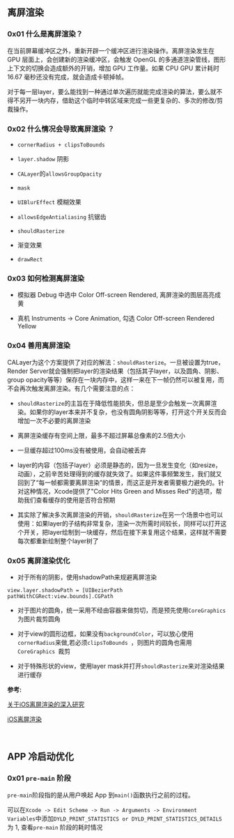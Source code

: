 
## 离屏渲染

### 0x01 什么是离屏渲染？

在当前屏幕缓冲区之外，重新开辟一个缓冲区进行渲染操作。离屏渲染发生在 GPU 层面上，会创建新的渲染缓冲区，会触发 OpenGL 的多通道渲染管线，图形上下文的切换会造成额外的开销，增加 GPU 工作量。如果 CPU GPU 累计耗时 16.67 毫秒还没有完成，就会造成卡顿掉帧。

对于每一层layer，要么能找到一种通过单次遍历就能完成渲染的算法，要么就不得不另开一块内存，借助这个临时中转区域来完成一些更复杂的、多次的修改/剪裁操作。

### 0x02 什么情况会导致离屏渲染 ？

- `cornerRadius + clipsToBounds`

- `layer.shadow` 阴影

- `CALayer`的`allowsGroupOpacity ` 

- `mask`

- `UIBlurEffect` 模糊效果

- `allowsEdgeAntialiasing` 抗锯齿

- `shouldRasterize `

- 渐变效果

- `drawRect`

### 0x03 如何检测离屏渲染

- 模拟器 Debug 中选中 Color Off-screen Rendered, 离屏渲染的图层高亮成黄

- 真机 Instruments -> Core Animation, 勾选 Color Off-screen Rendered Yellow

### 0x04 善用离屏渲染

CALayer为这个方案提供了对应的解法：`shouldRasterize`。一旦被设置为true，Render Server就会强制把layer的渲染结果（包括其子layer，以及圆角、阴影、group opacity等等）保存在一块内存中，这样一来在下一帧仍然可以被复用，而不会再次触发离屏渲染。有几个需要注意的点：

- `shouldRasterize`的主旨在于降低性能损失，但总是至少会触发一次离屏渲染。如果你的layer本来并不复杂，也没有圆角阴影等等，打开这个开关反而会增加一次不必要的离屏渲染

- 离屏渲染缓存有空间上限，最多不超过屏幕总像素的2.5倍大小

- 一旦缓存超过100ms没有被使用，会自动被丢弃

- layer的内容（包括子layer）必须是静态的，因为一旦发生变化（如resize，动画），之前辛苦处理得到的缓存就失效了。如果这件事频繁发生，我们就又回到了“每一帧都需要离屏渲染”的情景，而这正是开发者需要极力避免的。针对这种情况，Xcode提供了"Color Hits Green and Misses Red"的选项，帮助我们查看缓存的使用是否符合预期

- 其实除了解决多次离屏渲染的开销，`shouldRasterize`在另一个场景中也可以使用：如果layer的子结构非常复杂，渲染一次所需时间较长，同样可以打开这个开关，把layer绘制到一块缓存，然后在接下来复用这个结果，这样就不需要每次都重新绘制整个layer树了


### 0x05 离屏渲染优化

- 对于所有的阴影，使用shadowPath来规避离屏渲染

```
view.layer.shadowPath = [UIBezierPath pathWithCGRect:view.bounds].CGPath
```

- 对于图片的圆角，统一采用不经由容器来做剪切，而是预先使用`CoreGraphics`为图片裁剪圆角

- 对于view的圆形边框，如果没有`backgroundColor`，可以放心使用`cornerRadius`来做,若必须`clipsToBounds `，则图片的圆角也需用`CoreGraphics `裁剪

- 对于特殊形状的view，使用layer mask并打开`shouldRasterize`来对渲染结果进行缓存


**参考:** 

[关于iOS离屏渲染的深入研究](https://zhuanlan.zhihu.com/p/72653360)

[iOS离屏渲染](https://www.todayios.com/ios-off-screen-render/)



<br>


## APP 冷启动优化

### 0x01 `pre-main` 阶段

`pre-main`阶段指的是从用户唤起 App 到`main()`函数执行之前的过程。

可以在`Xcode -> Edit Scheme -> Run -> Arguments -> Environment Variables`中添加`DYLD_PRINT_STATISTICS or DYLD_PRINT_STATISTICS_DETAILS ` 为 1, 查看`pre-main` 阶段的耗时情况








